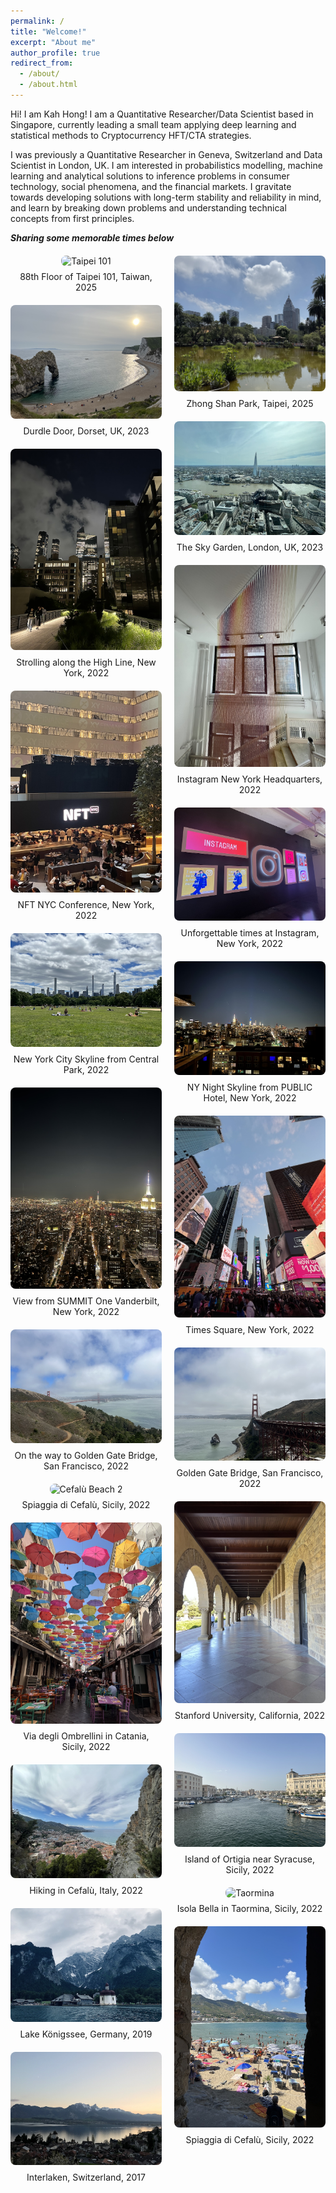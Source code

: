 ```yaml
---
permalink: /
title: "Welcome!"
excerpt: "About me"
author_profile: true
redirect_from:
  - /about/
  - /about.html
---
```


<!-- Google tag (gtag.js) -->
<script async src="https://www.googletagmanager.com/gtag/js?id=G-0N02QYVJTL"></script>
<script>
  window.dataLayer = window.dataLayer || [];
  function gtag(){dataLayer.push(arguments);}
  gtag('js', new Date());

  gtag('config', 'G-0N02QYVJTL');
</script>

Hi! I am Kah Hong! I am a Quantitative Researcher/Data Scientist based in Singapore, currently leading a small team applying deep learning and statistical methods to Cryptocurrency HFT/CTA strategies.

I was previously a Quantitative Researcher in Geneva, Switzerland and Data Scientist in London, UK. I am interested in probabilistics modelling, machine learning and analytical solutions to inference problems in consumer technology, social phenomena, and the financial markets. I gravitate towards developing solutions with long-term stability and reliability in mind, and learn by breaking down problems and understanding technical concepts from first principles.

**_Sharing some memorable times below_**

<div style="display: flex; gap: 20px; max-width: 1200px; margin: 20px auto;">
  <!-- Left Column -->
  <div style="flex: 1; display: flex; flex-direction: column; gap: 20px;">
    <div style="text-align: center;">
      <img src="/images/taipei1.jpeg" style="width: 100%; height: auto; border-radius: 8px;" loading="eager" alt="Taipei 101" />
      <p style="margin: 8px 0 0 0; font-size: 14px;">88th Floor of Taipei 101, Taiwan, 2025</p>
    </div>
    <div style="text-align: center;">
      <img src="/images/durdle_door.jpeg" style="width: 100%; height: auto; border-radius: 8px;" loading="eager" alt="Durdle Door" />
      <p style="margin: 8px 0 0 0; font-size: 14px;">Durdle Door, Dorset, UK, 2023</p>
    </div>
    <div style="text-align: center;">
      <img src="/images/highline_newyork.jpeg" style="width: 100%; height: auto; border-radius: 8px;" loading="lazy" alt="High Line NYC" />
      <p style="margin: 8px 0 0 0; font-size: 14px;">Strolling along the High Line, New York, 2022</p>
    </div>
    <div style="text-align: center;">
      <img src="/images/nftnyc.jpeg" style="width: 100%; height: auto; border-radius: 8px;" loading="lazy" alt="NFT NYC" />
      <p style="margin: 8px 0 0 0; font-size: 14px;">NFT NYC Conference, New York, 2022</p>
    </div>
    <div style="text-align: center;">
      <img src="/images/newyork_skyline.jpeg" style="width: 100%; height: auto; border-radius: 8px;" loading="lazy" alt="NYC Skyline" />
      <p style="margin: 8px 0 0 0; font-size: 14px;">New York City Skyline from Central Park, 2022</p>
    </div>
    <div style="text-align: center;">
      <img src="/images/newyork2.jpeg" style="width: 100%; height: auto; border-radius: 8px;" loading="lazy" alt="One Vanderbilt" />
      <p style="margin: 8px 0 0 0; font-size: 14px;">View from SUMMIT One Vanderbilt, New York, 2022</p>
    </div>
    <div style="text-align: center;">
      <img src="/images/sanfrancisco2.jpeg" style="width: 100%; height: auto; border-radius: 8px;" loading="lazy" alt="San Francisco 2" />
      <p style="margin: 8px 0 0 0; font-size: 14px;">On the way to Golden Gate Bridge, San Francisco, 2022</p>
    </div>
    <div style="text-align: center;">
      <img src="/images/cefalu3.jpeg" style="width: 100%; height: auto; border-radius: 8px;" loading="lazy" alt="Cefalù Beach 2" />
      <p style="margin: 8px 0 0 0; font-size: 14px;">Spiaggia di Cefalù, Sicily, 2022</p>
    </div>
    <div style="text-align: center;">
      <img src="/images/catania2.jpeg" style="width: 100%; height: auto; border-radius: 8px;" loading="lazy" alt="Catania" />
      <p style="margin: 8px 0 0 0; font-size: 14px;">Via degli Ombrellini in Catania, Sicily, 2022</p>
    </div>
    <div style="text-align: center;">
      <img src="/images/sicily.jpeg" style="width: 100%; height: auto; border-radius: 8px;" loading="lazy" alt="Hiking Cefalù" />
      <p style="margin: 8px 0 0 0; font-size: 14px;">Hiking in Cefalù, Italy, 2022</p>
    </div>    
    <div style="text-align: center;">
      <img src="/images/kognisee.jpeg" style="width: 100%; height: auto; border-radius: 8px;" loading="lazy" alt="Königssee Lake" />
      <p style="margin: 8px 0 0 0; font-size: 14px;">Lake Königssee, Germany, 2019</p>
    </div>
    <div style="text-align: center;">
      <img src="/images/interlaken.jpeg" style="width: 100%; height: auto; border-radius: 8px;" loading="lazy" alt="Interlaken" />
      <p style="margin: 8px 0 0 0; font-size: 14px;">Interlaken, Switzerland, 2017</p>
    </div>
  </div>

  <!-- Right Column -->
  <div style="flex: 1; display: flex; flex-direction: column; gap: 20px;">
    <div style="text-align: center;">
      <img src="/images/taipei2.jpeg" style="width: 100%; height: auto; border-radius: 8px;" loading="eager" alt="Taipei Park" />
      <p style="margin: 8px 0 0 0; font-size: 14px;">Zhong Shan Park, Taipei, 2025</p>
    </div>
    <div style="text-align: center;">
      <img src="/images/london.jpeg" style="width: 100%; height: auto; border-radius: 8px;" loading="eager" alt="London" />
      <p style="margin: 8px 0 0 0; font-size: 14px;">The Sky Garden, London, UK, 2023</p>
    </div>
    <div style="text-align: center;">
      <img src="/images/ig_newyork.jpeg" style="width: 100%; height: auto; border-radius: 8px;" loading="lazy" alt="Instagram HQ" />
      <p style="margin: 8px 0 0 0; font-size: 14px;">Instagram New York Headquarters, 2022</p>
    </div>
    <div style="text-align: center;">
      <img src="/images/instagram_office.jpeg" style="width: 100%; height: auto; border-radius: 8px;" loading="lazy" alt="Instagram Office" />
      <p style="margin: 8px 0 0 0; font-size: 14px;">Unforgettable times at Instagram, New York, 2022</p>
    </div>
    <div style="text-align: center;">
      <img src="/images/public_hotel.jpeg" style="width: 100%; height: auto; border-radius: 8px;" loading="lazy" alt="Public Hotel" />
      <p style="margin: 8px 0 0 0; font-size: 14px;">NY Night Skyline from PUBLIC Hotel, New York, 2022</p>
    </div>
    <div style="text-align: center;">
      <img src="/images/times_square.jpeg" style="width: 100%; height: auto; border-radius: 8px;" loading="lazy" alt="Times Square" />
      <p style="margin: 8px 0 0 0; font-size: 14px;">Times Square, New York, 2022</p>
    </div>    
    <div style="text-align: center;">
      <img src="/images/sanfrancisco.jpeg" style="width: 100%; height: auto; border-radius: 8px;" loading="lazy" alt="San Francisco" />
      <p style="margin: 8px 0 0 0; font-size: 14px;">Golden Gate Bridge, San Francisco, 2022</p>
    </div>
    <div style="text-align: center;">
      <img src="/images/stanford.jpeg" style="width: 100%; height: auto; border-radius: 8px;" loading="lazy" alt="Stanford" />
      <p style="margin: 8px 0 0 0; font-size: 14px;">Stanford University, California, 2022</p>
    </div>
    <div style="text-align: center;">
      <img src="/images/syracuse.jpeg" style="width: 100%; height: auto; border-radius: 8px;" loading="lazy" alt="Syracuse" />
      <p style="margin: 8px 0 0 0; font-size: 14px;">Island of Ortigia near Syracuse, Sicily, 2022</p>
    </div>
    <div style="text-align: center;">
      <img src="/images/taormina.jpeg" style="width: 100%; height: auto; border-radius: 8px;" loading="lazy" alt="Taormina" />
      <p style="margin: 8px 0 0 0; font-size: 14px;">Isola Bella in Taormina, Sicily, 2022</p>
    </div>        
    <div style="text-align: center;">
      <img src="/images/cefalu2.jpeg" style="width: 100%; height: auto; border-radius: 8px;" loading="lazy" alt="Cefalù Beach" />
      <p style="margin: 8px 0 0 0; font-size: 14px;">Spiaggia di Cefalù, Sicily, 2022</p>
    </div>
  </div>
</div>

